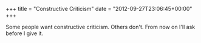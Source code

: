 +++
title = "Constructive Criticism"
date = "2012-09-27T23:06:45+00:00"
+++

Some people want constructive criticism.  Others don't.  From now on I'll ask before I give it.
			